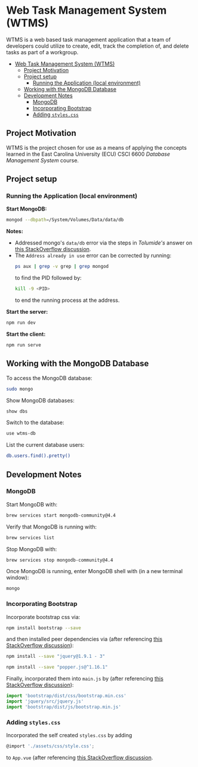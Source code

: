 # Web Task Management System (WTMS)
WTMS is a web based task management application that a team of developers could utilize to create, edit, track the completion of, and delete tasks as part of a workgroup. 

- [Web Task Management System (WTMS)](#web-task-management-system-wtms)
  - [Project Motivation](#project-motivation)
  - [Project setup](#project-setup)
    - [Running the Application (local environment)](#running-the-application-local-environment)
  - [Working with the MongoDB Database](#working-with-the-mongodb-database)
  - [Development Notes](#development-notes)
    - [MongoDB](#mongodb)
    - [Incorporating Bootstrap](#incorporating-bootstrap)
    - [Adding `styles.css`](#adding-stylescss)

## Project Motivation
WTMS is the project chosen for use as a means of applying the concepts learned in the East Carolina University (ECU) CSCI 6600 *Database Management System* course.

## Project setup
### Running the Application (local environment)
**Start MongoDB:**
```bash
mongod --dbpath=/System/Volumes/Data/data/db
```
**Notes:** 
* Addressed mongo's `data/db` error via the steps in *Tolumide's* answer on [this StackOverflow discussion](https://stackoverflow.com/questions/58283257/mongodb-cant-find-data-directory-after-upgrading-to-mac-os-10-15-catalina).
* The `Address already in use` error can be corrected by running:
  ```bash
  ps aux | grep -v grep | grep mongod
  ```
  to find the PID followed by:
  ```bash
  kill -9 <PID>
  ```
  to end the running process at the address.

**Start the server:**
```bash
npm run dev
```

**Start the client:**
```bash
npm run serve
```
## Working with the MongoDB Database
To access the MongoDB database:
```bash
sudo mongo
```
Show MongoDB databases:
```bash
show dbs
```
Switch to the database:
```bash
use wtms-db
```
List the current database users:
```bash
db.users.find().pretty()
```
## Development Notes
### MongoDB
Start MongoDB with:
```bash
brew services start mongodb-community@4.4
```
Verify that MongoDB is running with:
```bash
brew services list
```
Stop MongoDB with:
```bash
brew services stop mongodb-community@4.4
```
Once MongoDB is running, enter MongoDB shell with (in a new terminal window):
```bash
mongo
```
### Incorporating Bootstrap
Incorporate bootstrap css via:
```bash
npm install bootstrap --save
```
and then installed peer dependencies via (after referencing [this StackOverflow discussion](https://stackoverflow.com/questions/46053414/npm-warn-requires-a-peer-of-but-none-is-installed-you-must-install-peer)):
```bash
npm install --save "jquery@1.9.1 - 3"
```
```bash
npm install --save "popper.js@^1.16.1"
```
Finally, incorporated them into `main.js` by (after referencing [this StackOverflow discussion](https://stackoverflow.com/questions/42684661/adding-bootstrap-to-vue-cli-project)):
```javascript
import 'bootstrap/dist/css/bootstrap.min.css'
import 'jquery/src/jquery.js'
import 'bootstrap/dist/js/bootstrap.min.js'
```
### Adding `styles.css`
Incorporated the self created `styles.css` by adding
```javascript
@import './assets/css/style.css'; 
```
to `App.vue` (after referencing [this StackOverflow discussion](https://stackoverflow.com/questions/43784202/how-to-include-css-files-in-vue-2).
